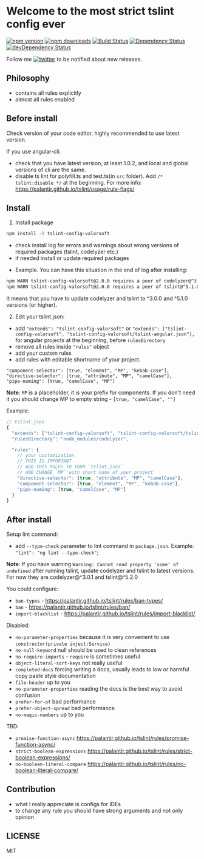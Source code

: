 # Welcome to the most strict tslint config ever
[![npm version](https://badge.fury.io/js/tslint-config-valorsoft.svg)](http://badge.fury.io/js/tslint-config-valorsoft) [![npm downloads](https://img.shields.io/npm/dm/tslint-config-valorsoft.svg)](https://npmjs.org/tslint-config-valorsoft)
[![Build Status](https://travis-ci.org/valor-software/tslint-config-valorsoft.svg?branch=master)](https://travis-ci.org/valor-software/tslint-config-valorsoft)
[![Dependency Status](https://david-dm.org/valor-software/tslint-config-valorsoft.svg)](https://david-dm.org/valor-software/tslint-config-valorsoft)
[![devDependency Status](https://david-dm.org/valor-software/tslint-config-valorsoft/dev-status.svg)](https://david-dm.org/valor-software/tslint-config-valorsoft#info=devDependencies)


Follow me [![twitter](https://img.shields.io/twitter/follow/valorkin.svg?style=social&label=%20valorkin)](https://twitter.com/valorkin) to be notified about new releases.

## Philosophy
- contains all rules explicitly
- almost all rules enabled

## Before install
Check version of your code editor, highly recommended to use latest version.

If you use angular-cli:
 - check that you have latest version, at least 1.0.2, and local and global versions of cli are the same.
 - disable ts lint for polyfill.ts and test.ts(in `src` folder). Add `/* tslint:disable */` at the beginning.
 For more info: https://palantir.github.io/tslint/usage/rule-flags/

## Install
1. Install package
```sh
npm install -D tslint-config-valorsoft
```
- check install log for errors and warnings about wrong versions of required packages (tslint, codelyzer etc.)
- if needed install or update required packages

* Example. You can have this situation in the end of log after installing:
```sh
npm WARN tslint-config-valorsoft@2.0.0 requires a peer of codelyzer@^3.0.0 but none was installed.
npm WARN tslint-config-valorsoft@2.0.0 requires a peer of tslint@^5.1.0 but none was installed.
```
It means that you have to update codelyzer and tslint to ^3.0.0 and ^5.1.0 versions (or higher).

2. Edit your tslint.json:
 - add `"extends": "tslint-config-valorsoft"` 
 or `"extends": ["tslint-config-valorsoft", "tslint-config-valorsoft/tslint-angular.json"],` for angular projects at the beginning, before `rulesDirectory`
 - remove all rules inside `"rules"` object
 - add your custom rules
 - add rules with editable shortname of your project.
```
"component-selector": [true, "element", "MP", "kebab-case"],
"directive-selector": [true, "attribute", "MP", "camelCase"],
"pipe-naming": [true, "camelCase", "MP"]
```
**Note**: `MP` is a placeholder, it is your prefix for components. If you don't need it you should change MP to empty string - `[true, "camelCase", ""]`

Example:
```js
// tslint.json
{
  "extends": ["tslint-config-valorsoft", "tslint-config-valorsoft/tslint-angular.json"],
  "rulesDirectory": "node_modules/codelyzer",

  "rules": {
    // your customization
    // THIS IS IMPORTANT
    // ADD THIS RULES TO YOUR `tslint.json`
    // AND CHANGE `MP` with short name of your project
    "directive-selector": [true, "attribute", "MP", "camelCase"],
    "component-selector": [true, "element", "MP", "kebab-case"],
    "pipe-naming": [true, "camelCase", "MP"]
  }
}
```

## After install
Setup lint command:
 - add `--type-check` parameter to lint command in `package.json`. Example: `"lint": "ng lint --type-check"`;

**Note**: If you have warning `Warning: Cannot read property 'some' of undefined` after running tslint, update
codelyzer and tslint to latest versions. For now they are codelyzer@^3.0.1 and tslint@^5.2.0

You could configure:
 - `ban-types` - https://palantir.github.io/tslint/rules/ban-types/
 - `ban` - https://palantir.github.io/tslint/rules/ban/
 - `import-blacklist` - https://palantir.github.io/tslint/rules/import-blacklist/

Disabled:
- `no-parameter-properties` because it is very convenient to use `constructor(private inject:Service)`
- `no-null-keyword` null should be used to clean references
- `no-require-imports` - `require` is sometimes useful
- `object-literal-sort-keys` not really useful
- `completed-docs` forcing writing a docs, usually leads to low or harmful copy paste style documentation
- `file-header` up to you
- `no-parameter-properties` reading the docs is the best way to avoid confusion
- `prefer-for-of` bad performance
- `prefer-object-spread` bad performance
- `no-magic-numbers` up to you

TBD:
- `promise-function-async` https://palantir.github.io/tslint/rules/promise-function-async/
- `strict-boolean-expressions` https://palantir.github.io/tslint/rules/strict-boolean-expressions/
- `no-boolean-literal-compare` https://palantir.github.io/tslint/rules/no-boolean-literal-compare/
<!--
## What is disabled
- `no-eq-null` - duplicates `eqeqeq:smart`
- `no-restricted-imports`, `no-restricted-modules`, `no-restricted-globals` - dependant on project requirements
- `id-match` - not found any particular use of this rule, `camelCase` is enough
- `jsx-quotes` - I don't use jsx so I don't care
- `no-plusplus` - why not `++`? It's nice to use when you know what you are doing
- `no-restricted-syntax` - duplicates `no-with` and disabled functional expressions
- `no-ternary` - why not? but not nested ternary please
- `require-jsdoc`- nice thing, but hard to follow
- `spaced-comment` - nice for meaningful comments, bad for quick code commenting
- `wrap-regex` - no need
- `prefer-reflect` - compatibility is to low to use
- `newline-before-return` - TBD

## What is tweaked
- `indent` - 2 spaces rulezzz!
- `max-len` - extended to 120 chars
- `newline-per-chained-call` - extended `ignoreChainWithDepth` to 3
- `eqeqeq` - `smart` mode enabled
- `dot-location` - `property` mode enabled
- `no-implicit-coercion` - boolean implicit coercion enabled
- `func-style` - `declaration` only please
- `no-use-before-define` - usage of `function` before declarations are allowed
- `no-mixed-requires`- `grouping` and `allowCall` checks enabled
- `linebreak-style` - unix only
- `one-var` - `never` use one `var|let|const` per block
- `padded-blocks` - `never` add useless padding
- `quote-props` - quote properties only `as-needed` and `keywords`
- `no-magic-numbers` - `ignore` `-1,0,1` as most often used numbers and `ignoreArrayIndexes`, `enforceConst` are enabled
-->
## Contribution
- what I really appreciate is configs for IDEs
- to change any rule you should have strong arguments and not only opinion

## LICENSE
MIT
